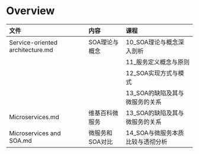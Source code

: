 # Overview

| 文件                             | 内容            | 课程                             |
| :------------------------------- | :-------------- | :------------------------------- |
| Service-oriented architecture.md | SOA理论与概念   | 10_SOA理论与概念深入剖析         |
|                                  |                 | 11_服务定义概念与原则            |
|                                  |                 | 12_SOA实现方式与模式             |
|                                  |                 | 13_SOA的缺陷及其与微服务的关系   |
| Microservices.md                 | 维基百科微服务  | 13_SOA的缺陷及其与微服务的关系   |
| Microservices and SOA.md         | 微服务和SOA对比 | 14_SOA与微服务本质比较与透彻分析 |

